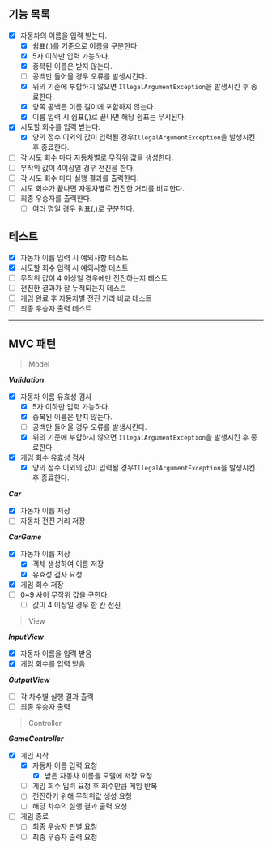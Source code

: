 ## 기능 목록

- [x]  자동차의 이름을 입력 받는다.
    - [x]  쉽표(,)를 기준으로 이름을 구분한다.
    - [x]  5자 이하만 입력 가능하다.
    - [x]  중복된 이름은 받지 않는다.
    - [ ]  공백만 들어올 경우 오류를 발생시킨다.
    - [x]  위의 기준에 부합하지 않으면 `IllegalArgumentException`을 발생시킨 후 종료한다.
    - [x]  양쪽 공백은 이름 길이에 포함하지 않는다.
    - [x]  이름 입력 시 쉼표(,)로 끝나면 해당 쉼표는 무시된다.
- [x]  시도할 회수를 입력 받는다.
    - [x]  양의 정수 이외의 값이 입력될 경우`IllegalArgumentException`을 발생시킨 후 종료한다.
- [ ]  각 시도 회수 마다 자동차별로 무작위 값을 생성한다.
- [ ]  무작위 값이 4이상일 경우 전진을 한다.
- [ ]  각 시도 회수 마다 실행 결과를 출력한다.
- [ ]  시도 회수가 끝나면 자동차별로 전진한 거리를 비교한다.
- [ ]  최종 우승자를 출력한다.
    - [ ]  여러 명일 경우 쉼표(,)로 구분한다.

## 테스트

- [x]  자동차 이름 입력 시 예외사항 테스트
- [x]  시도할 회수 입력 시 예외사항 테스트
- [ ]  무작위 값이 4 이상일 경우에만 전진하는지 테스트
- [ ]  전진한 결과가 잘 누적되는지 테스트
- [ ]  게임 완료 후 자동차별 전진 거리 비교 테스트
- [ ]  최종 우승자 출력 테스트

---

## MVC 패턴

> Model
>

***Validation***

- [x]  자동차 이름 유효성 검사
    - [x]  5자 이하만 입력 가능하다.
    - [x]  중복된 이름은 받지 않는다.
    - [ ]  공백만 들어올 경우 오류를 발생시킨다.
    - [x]  위의 기준에 부합하지 않으면 `IllegalArgumentException`을 발생시킨 후 종료한다.
- [x]  게임 회수 유효성 검사
    - [x]  양의 정수 이외의 값이 입력될 경우`IllegalArgumentException`을 발생시킨 후 종료한다.

***Car***

- [x]  자동차 이름 저장
- [ ]  자동차 전진 거리 저장

***CarGame***

- [x]  자동차 이름 저장
    - [x]  객체 생성하여 이름 저장
    - [x]  유효성 검사 요청
- [x]  게임 회수 저장
- [ ]  0~9 사이 무작위 값을 구한다.
    - [ ]  값이 4 이상일 경우 한 칸 전진

> View
>

***InputView***

- [x]  자동차 이름을 입력 받음
- [x]  게임 회수를 입력 받음

***OutputView***

- [ ]  각 차수별 실행 결과 출력
- [ ]  최종 우승자 출력

> Controller
>

***GameController***

- [x]  게임 시작
    - [x]  자동차 이름 입력 요청
        - [x]  받은 자동차 이름을 모델에 저장 요청
    - [ ]  게임 회수 입력 요청 후 회수만큼 게임 반복
    - [ ]  전진하기 위해 무작위값 생성 요청
    - [ ]  해당 차수의 실행 결과 출력 요청
- [ ]  게임 종료
    - [ ]  최종 우승자 판별 요청
    - [ ]  최종 우승자 출력 요청